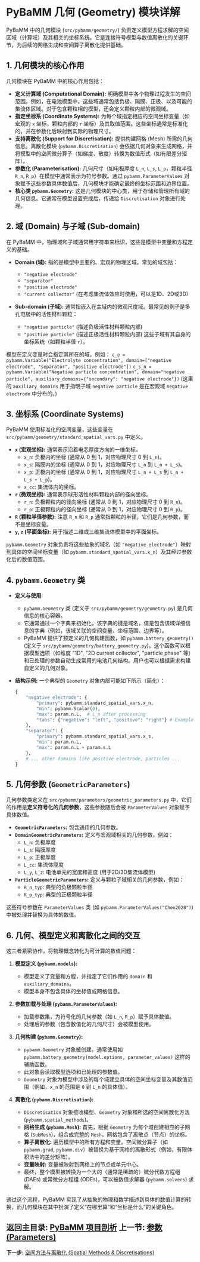 # PyBaMM 几何 (Geometry) 模块详解

PyBaMM 中的几何模块 (`src/pybamm/geometry/`) 负责定义模型方程求解的空间区域（计算域）及其相关的坐标系统。它是连接符号模型与数值离散化的关键环节，为后续的网格生成和空间算子离散化提供基础。

## 1. 几何模块的核心作用

几何模块在 PyBaMM 中的核心作用包括：

*   **定义计算域 (Computational Domain):** 明确模型中各个物理过程发生的空间范围。例如，在电池模型中，这些域通常包括负极、隔膜、正极、以及可能的集流体区域。对于包含颗粒相的模型，还会定义颗粒内部的微观域。
*   **指定坐标系 (Coordinate Systems):** 为每个域指定相应的空间坐标变量（如宏观的 `x` 坐标，颗粒内部的 `r` 坐标）及其取值范围。这些坐标通常是标准化的，并在参数化后映射到实际的物理尺寸。
*   **支持离散化 (Support for Discretisation):** 提供构建网格 (Mesh) 所需的几何信息。离散化模块 (`pybamm.Discretisation`) 会依据几何对象来生成网格，并将模型中的空间微分算子（如梯度、散度）转换为数值形式（如有限差分矩阵）。
*   **参数化 (Parameterisation):** 几何尺寸（如电极厚度 `L_n`, `L_s`, `L_p`，颗粒半径 `R_n`, `R_p`）在模型中通常表示为符号参数。通过 `pybamm.ParameterValues` 对象赋予这些参数具体数值后，几何模块才能确定最终的坐标范围和边界位置。
*   **核心类 `pybamm.Geometry`:** 这是几何模块的中心类，用于存储和管理所有域的几何信息。它通常在模型设置完成后，传递给 `Discretisation` 对象进行处理。

## 2. 域 (Domain) 与子域 (Sub-domain)

在 PyBaMM 中，物理域和子域通常用字符串来标识，这些是模型中变量和方程定义的基础。

*   **Domain (域):** 指的是模型中主要的、宏观的物理区域。常见的域包括：
    *   `"negative electrode"`
    *   `"separator"`
    *   `"positive electrode"`
    *   `"current collector"` (在考虑集流体效应时使用，可以是1D、2D或3D)

*   **Sub-domain (子域):** 通常指嵌入在主域内的微观尺度域。最常见的例子是多孔电极中的活性材料颗粒：
    *   `"negative particle"` (描述负极活性材料颗粒内部)
    *   `"positive particle"` (描述正极活性材料颗粒内部)
    这些子域有其自身的坐标系统（如颗粒半径 `r`）。

模型在定义变量时会指定其所在的域，例如：
`c_e = pybamm.Variable("Electrolyte concentration", domain=["negative electrode", "separator", "positive electrode"])`
`c_s_n = pybamm.Variable("Negative particle concentration", domain="negative particle", auxiliary_domains={"secondary": "negative electrode"})`
(这里的 `auxiliary_domains` 用于指明子域 `negative particle` 是在宏观域 `negative electrode` 中分布的。)

## 3. 坐标系 (Coordinate Systems)

PyBaMM 使用标准化的空间变量，这些变量在 `src/pybamm/geometry/standard_spatial_vars.py` 中定义。

*   **`x` (宏观坐标):** 通常表示沿着电芯厚度方向的一维坐标。
    *   `x_n`: 负极内的坐标 (通常从 0 到 1，对应物理尺寸 0 到 `L_n`)。
    *   `x_s`: 隔膜内的坐标 (通常从 0 到 1，对应物理尺寸 `L_n` 到 `L_n + L_s`)。
    *   `x_p`: 正极内的坐标 (通常从 0 到 1，对应物理尺寸 `L_n + L_s` 到 `L_n + L_s + L_p`)。
    *   `x_cc`: 集流体内的坐标。
*   **`r` (微观坐标):** 通常表示球形活性材料颗粒内部的径向坐标。
    *   `r_n`: 负极颗粒内的径向坐标 (通常从 0 到 1，对应物理尺寸 0 到 `R_n`)。
    *   `r_p`: 正极颗粒内的径向坐标 (通常从 0 到 1，对应物理尺寸 0 到 `R_p`)。
*   **`R` (颗粒半径参数):** 注意 `R_n` 和 `R_p` 通常指颗粒的半径，它们是几何参数，而不是坐标变量。
*   **`y`, `z` (平面坐标):** 用于描述二维或三维集流体模型中的平面坐标。

`pybamm.Geometry` 对象负责将这些抽象的域名（如 `"negative electrode"`）映射到具体的空间坐标变量（如 `pybamm.standard_spatial_vars.x_n`）及其经过参数化后的数值范围。

## 4. `pybamm.Geometry` 类

*   **定义与使用:**
    *   `pybamm.Geometry` 类 (定义于 `src/pybamm/geometry/geometry.py`) 是几何信息的核心容器。
    *   它通常通过一个字典来初始化，该字典的键是域名，值是包含该域详细信息的字典（例如，该域关联的空间变量、坐标范围、边界等）。
    *   PyBaMM 提供了预定义的几何构建函数，如 `pybamm.battery_geometry()` (定义于 `src/pybamm/geometry/battery_geometry.py`)。这个函数可以根据模型选项（如维度 "1D", "2D current collector", "particle phase" 等）和已处理的参数自动生成常用的电池几何结构。用户也可以根据需求构建自定义的几何对象。

*   **结构示例:**
    一个典型的 `Geometry` 对象内部可能如下所示（简化）：
    ```python
    {
        "negative electrode": {
            "primary": pybamm.standard_spatial_vars.x_n,
            "min": pybamm.Scalar(0),
            "max": param.n.L,  # L_n after processing
            "tabs": {"negative": "left", "positive": "right"} # Example for current collector
        },
        "separator": {
            "primary": pybamm.standard_spatial_vars.x_s,
            "min": param.n.L,
            "max": param.n.L + param.s.L
        },
        # ... other domains like positive electrode, particles ...
    }
    ```

## 5. 几何参数 (`GeometricParameters`)

几何参数类定义在 `src/pybamm/parameters/geometric_parameters.py` 中，它们的作用是**定义符号化的几何参数**，这些参数随后会被 `ParameterValues` 对象赋予具体数值。

*   **`GeometricParameters`:** 包含通用的几何参数。
*   **`DomainGeometricParameters`:** 定义与宏观域相关的几何参数，例如：
    *   `L_n`: 负极厚度
    *   `L_s`: 隔膜厚度
    *   `L_p`: 正极厚度
    *   `L_cc`: 集流体厚度
    *   `L_y`, `L_z`: 电池单元的宽度和高度 (用于2D/3D集流体模型)
*   **`ParticleGeometricParameters`:** 定义与颗粒子域相关的几何参数，例如：
    *   `R_n_typ`: 典型的负极颗粒半径
    *   `R_p_typ`: 典型的正极颗粒半径

这些符号参数在 `ParameterValues` 类 (如 `pybamm.ParameterValues("Chen2020")`) 中被处理并替换为具体的数值。

## 6. 几何、模型定义和离散化之间的交互

这三者紧密协作，将物理概念转化为可计算的数值问题：

1.  **模型定义 (`pybamm.models`):**
    *   模型定义了变量和方程，并指定了它们作用的 `domain` 和 `auxiliary_domains`。
    *   模型本身不包含具体的坐标值或网格信息。

2.  **参数加载与处理 (`pybamm.ParameterValues`):**
    *   加载参数集，为符号化的几何参数（如 `L_n`, `R_p`）赋予具体数值。
    *   处理后的参数（包含数值化的几何尺寸）会被模型使用。

3.  **几何构建 (`pybamm.Geometry`):**
    *   `pybamm.Geometry` 对象被创建，通常使用如 `pybamm.battery_geometry(model.options, parameter_values)` 这样的辅助函数。
    *   此对象会读取模型选项和已处理的参数值。
    *   `Geometry` 对象为模型中涉及的每个域建立具体的空间坐标变量及其数值范围（例如，`x_n` 的范围是 `0` 到 `L_n` 的具体值）。

4.  **离散化 (`pybamm.Discretisation`):**
    *   `Discretisation` 对象接收模型、`Geometry` 对象和所选的空间离散化方法 (`pybamm.spatial_methods`)。
    *   **网格生成 (`pybamm.Mesh`):** 首先，根据 `Geometry` 为每个域创建相应的子网格 (`SubMesh`)，组合成完整的 `Mesh`。网格包含了离散点（节点）的坐标。
    *   **算子离散化:** 遍历模型中的所有方程和变量。空间微分算子（如 `pybamm.grad`, `pybamm.div`）被替换为基于网格的离散形式（例如，有限体积法中的差分矩阵）。
    *   **变量映射:** 变量被映射到网格上的节点或单元中心。
    *   最终，整个模型被转换为一个大的（通常是稀疏的）微分代数方程组 (DAEs) 或常微分方程组 (ODEs)，可以被数值求解器 (`pybamm.solvers`) 求解。

通过这个流程，PyBaMM 实现了从抽象的物理和数学描述到具体的数值计算的转换，而几何模块在其中扮演了定义“在哪里算”和“坐标是什么”的关键角色。

**返回主目录:** [PyBaMM 项目剖析](./pybamm_main.md)
**上一节:** [参数 (Parameters)](./pybamm_parameters.md)
---
**下一步:** [空间方法与离散化 (Spatial Methods & Discretisations)](./pybamm_discretisation.md)
